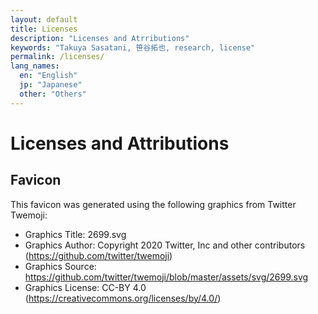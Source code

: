 ```yaml
---
layout: default
title: Licenses
description: "Licenses and Atrributions"
keywords: "Takuya Sasatani, 笹谷拓也, research, license"
permalink: /licenses/
lang_names:
  en: "English"
  jp: "Japanese"
  other: "Others"
---
```


# Licenses and Attributions

## Favicon
This favicon was generated using the following graphics from Twitter Twemoji:

- Graphics Title: 2699.svg
- Graphics Author: Copyright 2020 Twitter, Inc and other contributors (https://github.com/twitter/twemoji)
- Graphics Source: https://github.com/twitter/twemoji/blob/master/assets/svg/2699.svg
- Graphics License: CC-BY 4.0 (https://creativecommons.org/licenses/by/4.0/)

